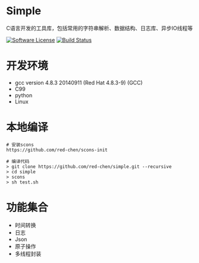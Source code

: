 # Simple
C语言开发的工具库，包括常用的字符串解析、数据结构、日志库、异步IO线程等

[![Software License](https://img.shields.io/badge/license-apache2-brightgreen.svg)](LICENSE)
[![Build Status](https://api.travis-ci.org/red-chen/simple.svg)](https://travis-ci.org/red-chen/simple)


# 开发环境
* gcc version 4.8.3 20140911 (Red Hat 4.8.3-9) (GCC)
* C99
* python
* Linux

# 本地编译
```
# 安装scons
https://github.com/red-chen/scons-init

# 编译代码
> git clone https://github.com/red-chen/simple.git --recursive
> cd simple
> scons
> sh test.sh
```

# 功能集合
- 时间转换
- 日志
- Json
- 原子操作
- 多线程封装
